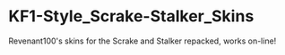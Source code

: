 # KF1-Style_Scrake-Stalker_Skins
Revenant100's skins for the Scrake and Stalker repacked, works on-line!
